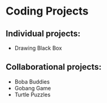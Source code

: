 # Coding Projects
## Individual projects: 
- Drawing Black Box
## Collaborational projects:
- Boba Buddies
- Gobang Game
- Turtle Puzzles

